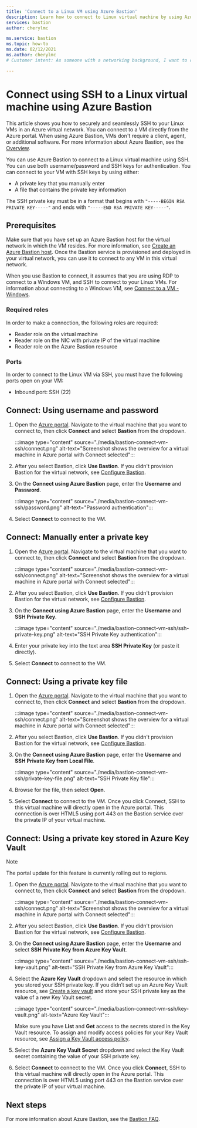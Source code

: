```yaml
---
title: 'Connect to a Linux VM using Azure Bastion'
description: Learn how to connect to Linux virtual machine by using Azure Bastion.
services: bastion
author: cherylmc

ms.service: bastion
ms.topic: how-to
ms.date: 02/12/2021
ms.author: cherylmc
# Customer intent: As someone with a networking background, I want to connect to an Azure virtual machine running Linux that doesn't have a public IP address by using Azure Bastion.

---
```


# Connect using SSH to a Linux virtual machine using Azure Bastion

This article shows you how to securely and seamlessly SSH to your Linux VMs in an Azure virtual network. You can connect to a VM directly from the Azure portal. When using Azure Bastion, VMs don't require a client, agent, or additional software. For more information about Azure Bastion, see the [Overview](bastion-overview.md).

You can use Azure Bastion to connect to a Linux virtual machine using SSH. You can use both username/password and SSH keys for authentication. You can connect to your VM with SSH keys by using either:

* A private key that you manually enter
* A file that contains the private key information

The SSH private key must be in a format that begins with  `"-----BEGIN RSA PRIVATE KEY-----"` and ends with `"-----END RSA PRIVATE KEY-----"`.

## Prerequisites

Make sure that you have set up an Azure Bastion host for the virtual network in which the VM resides. For more information, see [Create an Azure Bastion host](./tutorial-create-host-portal.md). Once the Bastion service is provisioned and deployed in your virtual network, you can use it to connect to any VM in this virtual network. 

When you use Bastion to connect, it assumes that you are using RDP to connect to a Windows VM, and SSH to connect to your Linux VMs. For information about connecting to a Windows VM, see [Connect to a VM - Windows](bastion-connect-vm-rdp.md).

### Required roles

In order to make a connection, the following roles are required:

* Reader role on the virtual machine
* Reader role on the NIC with private IP of the virtual machine
* Reader role on the Azure Bastion resource

### Ports

In order to connect to the Linux VM via SSH, you must have the following ports open on your VM:

* Inbound port: SSH (22)

## <a name="username"></a>Connect: Using username and password

1. Open the [Azure portal](https://portal.azure.com). Navigate to the virtual machine that you want to connect to, then click **Connect** and select **Bastion** from the dropdown.

   :::image type="content" source="./media/bastion-connect-vm-ssh/connect.png" alt-text="Screenshot shows the overview for a virtual machine in Azure portal with Connect selected":::
1. After you select Bastion, click **Use Bastion**. If you didn't provision Bastion for the virtual network, see [Configure Bastion](./quickstart-host-portal.md).
1. On the **Connect using Azure Bastion** page, enter the **Username** and **Password**.

   :::image type="content" source="./media/bastion-connect-vm-ssh/password.png" alt-text="Password authentication":::
1. Select **Connect** to connect to the VM.

## <a name="privatekey"></a>Connect: Manually enter a private key

1. Open the [Azure portal](https://portal.azure.com). Navigate to the virtual machine that you want to connect to, then click **Connect** and select **Bastion** from the dropdown.

   :::image type="content" source="./media/bastion-connect-vm-ssh/connect.png" alt-text="Screenshot shows the overview for a virtual machine in Azure portal with Connect selected":::
1. After you select Bastion, click **Use Bastion**. If you didn't provision Bastion for the virtual network, see [Configure Bastion](./quickstart-host-portal.md).
1. On the **Connect using Azure Bastion** page, enter the **Username** and **SSH Private Key**.

   :::image type="content" source="./media/bastion-connect-vm-ssh/ssh-private-key.png" alt-text="SSH Private Key authentication":::
1. Enter your private key into the text area **SSH Private Key** (or paste it directly).
1. Select **Connect** to connect to the VM.

## <a name="ssh"></a>Connect: Using a private key file

1. Open the [Azure portal](https://portal.azure.com). Navigate to the virtual machine that you want to connect to, then click **Connect** and select **Bastion** from the dropdown.

   :::image type="content" source="./media/bastion-connect-vm-ssh/connect.png" alt-text="Screenshot shows the overview for a virtual machine in Azure portal with Connect selected":::
1. After you select Bastion, click **Use Bastion**. If you didn't provision Bastion for the virtual network, see [Configure Bastion](./quickstart-host-portal.md).
1. On the **Connect using Azure Bastion** page, enter the **Username** and **SSH Private Key from Local File**.

   :::image type="content" source="./media/bastion-connect-vm-ssh/private-key-file.png" alt-text="SSH Private Key file":::

1. Browse for the file, then select **Open**.
1. Select **Connect** to connect to the VM. Once you click Connect, SSH to this virtual machine will directly open in the Azure portal. This connection is over HTML5 using port 443 on the Bastion service over the private IP of your virtual machine.

## <a name="akv"></a>Connect: Using a private key stored in Azure Key Vault

>[!NOTE]
>The portal update for this feature is currently rolling out to regions.
>

1. Open the [Azure portal](https://portal.azure.com). Navigate to the virtual machine that you want to connect to, then click **Connect** and select **Bastion** from the dropdown.

   :::image type="content" source="./media/bastion-connect-vm-ssh/connect.png" alt-text="Screenshot shows the overview for a virtual machine in Azure portal with Connect selected":::
1. After you select Bastion, click **Use Bastion**. If you didn't provision Bastion for the virtual network, see [Configure Bastion](./quickstart-host-portal.md).
1. On the **Connect using Azure Bastion** page, enter the **Username** and select **SSH Private Key from Azure Key Vault**.

   :::image type="content" source="./media/bastion-connect-vm-ssh/ssh-key-vault.png" alt-text="SSH Private Key from Azure Key Vault":::
1. Select the **Azure Key Vault** dropdown and select the resource in which you stored your SSH private key. If you didn’t set up an Azure Key Vault resource, see [Create a key vault](../key-vault/general/quick-create-portal.md) and store your SSH private key as the value of a new Key Vault secret.

   :::image type="content" source="./media/bastion-connect-vm-ssh/key-vault.png" alt-text="Azure Key Vault":::

   Make sure you have **List** and **Get** access to the secrets stored in the Key Vault resource. To assign and modify access policies for your Key Vault resource, see [Assign a Key Vault access policy](../key-vault/general/assign-access-policy-portal.md).
1. Select the **Azure Key Vault Secret** dropdown and select the Key Vault secret containing the value of your SSH private key.
1. Select **Connect** to connect to the VM. Once you click **Connect**, SSH to this virtual machine will directly open in the Azure portal. This connection is over HTML5 using port 443 on the Bastion service over the private IP of your virtual machine.

## Next steps

For more information about Azure Bastion, see the [Bastion FAQ](bastion-faq.md). 
